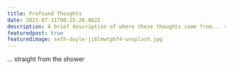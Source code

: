 ```yaml
---
title: Profound Thoughts
date: 2021-07-31T06:25:26.862Z
description: A brief description of where these thoughts come from... very enticing
featuredpost: true
featuredimage: seth-doyle-ji6lmwtghf4-unsplash.jpg
---
```


... straight from the shower
